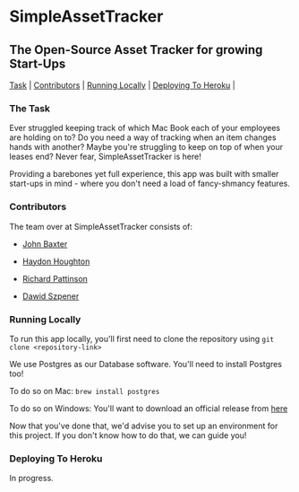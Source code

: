 # SimpleAssetTracker

## The Open-Source Asset Tracker for growing Start-Ups

[Task](#Task) | [Contributors](#Contributors) | [Running Locally](#Local) | [Deploying To Heroku](#Deployment) |


### <a name="Task">The Task</a>

Ever struggled keeping track of which Mac Book each of your employees are holding on to? Do you need a way of tracking when an item changes hands with another? Maybe you're struggling to keep on top of when your leases end? Never fear, SimpleAssetTracker is here!

Providing a barebones yet full experience, this app was built with smaller start-ups in mind - where you don't need a load of fancy-shmancy features.


### <a name="Contributors">Contributors</a>

The team over at SimpleAssetTracker consists of:

- [John Baxter](https://github.com/john-baxter)

- [Haydon Houghton](https://github.com/Kefuri)

- [Richard Pattinson](https://github.com/richardpattinson)

- [Dawid Szpener](https://github.com/DawidSzpener)

### <a name="Local">Running Locally</a>
To run this app locally, you'll first need to clone the repository using `git clone <repository-link>`

We use Postgres as our Database software. You'll need to install Postgres too!

To do so on Mac:
`brew install postgres`

To do so on Windows:
You'll want to download an official release from [here](https://www.postgresql.org/download/windows/)

Now that you've done that, we'd advise you to set up an environment for this project. If you don't know how to do that, we can guide you!

### Deploying To Heroku

In progress.